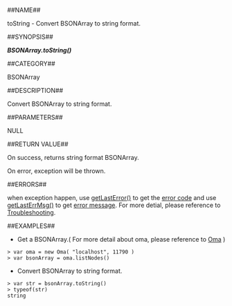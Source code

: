 ##NAME##

toString - Convert BSONArray to string format.

##SYNOPSIS##

***BSONArray.toString()***

##CATEGORY##

BSONArray

##DESCRIPTION##

Convert BSONArray to string format.

##PARAMETERS##

NULL

##RETURN VALUE##

On success, returns string format BSONArray.

On error, exception will be thrown.

##ERRORS##

when exception happen, use [getLastError()](reference/Sequoiadb_command/Global/getLastError.md) to get the [error code](Manual/Sequoiadb_error_code.md)  and use [getLastErrMsg()](reference/Sequoiadb_command/Global/getLastErrMsg.md) to get [error message](reference/Sequoiadb_command/Global/getLastErrMsg.md). For more detial, please reference to [Troubleshooting](troubleshooting/general/general_guide.md).

##EXAMPLES##

* Get a BSONArray.( For more detail about oma, please reference to [Oma](reference/Sequoiadb_command/Oma/Oma.md) )

```lang-javascript
> var oma = new Oma( "localhost", 11790 )
> var bsonArray = oma.listNodes()
```

* Convert BSONArray to string format.

```lang-javascript
> var str = bsonArray.toString()
> typeof(str)
string
```
